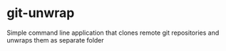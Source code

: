 # git-unwrap

Simple command line application that clones remote git repositories and unwraps them as separate folder
